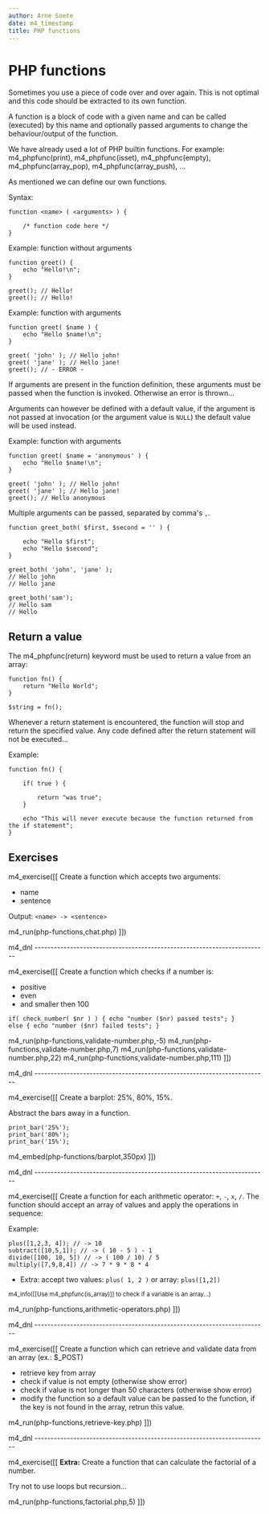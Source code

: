 ```yaml
---
author: Arne Soete
date: m4_timestamp
title: PHP functions
---
```


# PHP functions

Sometimes you use a piece of code over and over again. This is not optimal and this code should be extracted to its own function.

A function is a block of code with a given name and can be called (executed) by this name and optionally passed arguments to change the behaviour/output of the function.

We have already used a lot of PHP builtin functions. For example:
m4_phpfunc(print),
m4_phpfunc(isset),
m4_phpfunc(empty),
m4_phpfunc(array_pop),
m4_phpfunc(array_push),
...

As mentioned we can define our own functions.

Syntax:

```{.php .numberLines}
function <name> ( <arguments> ) {

    /* function code here */
}
```

Example: function without arguments

```{.php .numberLines}
function greet() {
    echo "Hello!\n";
}

greet(); // Hello!
greet(); // Hello!
```

Example: function with arguments

```{.php .numberLines}
function greet( $name ) {
    echo "Hello $name!\n";
}

greet( 'john' ); // Hello john!
greet( 'jane' ); // Hello jane!
greet(); // - ERROR -
```

If arguments are present in the function definition, these arguments must be
passed when the function is invoked. Otherwise an error is thrown...

Arguments can however be defined with a default value, if the argument is not
passed at invocation (or the argument value is `NULL`) the default value will
be used instead.

Example: function with arguments

```{.php .numberLines}
function greet( $name = 'anonymous' ) {
    echo "Hello $name!\n";
}

greet( 'john' ); // Hello john!
greet( 'jane' ); // Hello jane!
greet(); // Hello anonymous
```

Multiple arguments can be passed, separated by comma's `,`.

```{.php .numberLines}
function greet_both( $first, $second = '' ) {

    echo "Hello $first";
    echo "Hello $second";
}

greet_both( 'john', 'jane' );
// Hello john
// Hello jane

greet_both('sam');
// Hello sam
// Hello
```

## Return a value

The m4_phpfunc(return) keyword must be used to return a value from an array:

```{.php .numberLines}
function fn() {
    return "Hello World";
}

$string = fn();
```

Whenever a return statement is encountered, the function will stop and return
the specified value. Any code defined after the return statement will not be
executed...

Example:

```{.php .numberLines}
function fn() {

    if( true ) {

        return "was true";
    }

    echo "This will never execute because the function returned from the if statement";
}
```

## Exercises

m4_exercise([[
Create a function which accepts two arguments:

- name
- sentence

Output: `<name> -> <sentence>`

m4_run(php-functions,chat.php)
]])

m4_dnl ------------------------------------------------------------------------

m4_exercise([[
Create a function which checks if a number is:

* positive
* even
* and smaller then 100

```{.php .numberLines}
if( check_number( $nr ) ) { echo "number ($nr) passed tests"; }
else { echo "number ($nr) failed tests"; }
```

m4_run(php-functions,validate-number.php,-5)
m4_run(php-functions,validate-number.php,7)
m4_run(php-functions,validate-number.php,22)
m4_run(php-functions,validate-number.php,111)
]])

m4_dnl ------------------------------------------------------------------------

m4_exercise([[
Create a barplot: 25%, 80%, 15%.

Abstract the bars away in a function.

```{.php .numberLines}
print_bar('25%');
print_bar('80%');
print_bar('15%');
```

m4_embed(php-functions/barplot,350px)
]])

m4_dnl ------------------------------------------------------------------------

m4_exercise([[
Create a function for each arithmetic operator: `+`, `-`, `x`, `/`.
The function should accept an array of values and apply the operations in sequence:

Example:
```{.php .numberLines}
plus([1,2,3, 4]); // -> 10
subtract([10,5,1]); // -> ( 10 - 5 ) - 1
divide([100, 10, 5]) // -> ( 100 / 10) / 5
multiply([7,9,8,4]) // -> 7 * 9 * 8 * 4
```

* Extra: accept two values: `plus( 1, 2 )` or array: `plus([1,2])`
<small>
m4_info([[Use m4_phpfunc(is_array)]] to check if a variable is an array...)
</small>

m4_run(php-functions,arithmetic-operators.php)
]])

m4_dnl ------------------------------------------------------------------------

m4_exercise([[
Create a function which can retrieve and validate data from an array (ex.: $_POST)

* retrieve key from array
* check if value is not empty (otherwise show error)
* check if value is not longer than 50 characters (otherwise show error)
* modify the function so a default value can be passed to the function, if the
  key is not found in the array, retrun this value.

m4_run(php-functions,retrieve-key.php)
]])

m4_dnl ------------------------------------------------------------------------

m4_exercise([[
**Extra:** Create a function that can calculate the factorial of a number.

Try not to use loops but recursion...

m4_run(php-functions,factorial.php,5)
]])
